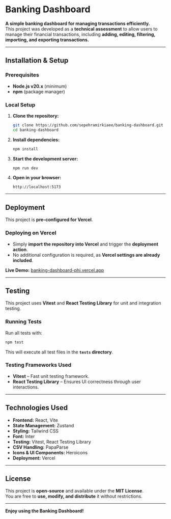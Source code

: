 # Banking Dashboard

**A simple banking dashboard for managing transactions efficiently.**  
This project was developed as a **technical assessment** to allow users to manage their financial transactions, including **adding, editing, filtering, importing, and exporting transactions.**

---

## **Installation & Setup**

### **Prerequisites**
- **Node.js v20.x** (minimum)
- **npm** (package manager)

### **Local Setup**
1. **Clone the repository:**
   ```bash
   git clone https://github.com/sepehramirkiaee/banking-dashboard.git
   cd banking-dashboard
   ```

2. **Install dependencies:**
   ```bash
   npm install
   ```

3. **Start the development server:**
   ```bash
   npm run dev
   ```

4. **Open in your browser:**
   ```
   http://localhost:5173
   ```

---

## **Deployment**

This project is **pre-configured for Vercel**.

### **Deploying on Vercel**
- Simply **import the repository into Vercel** and trigger the **deployment action**.
- No additional configuration is required, as **Vercel settings are already included**.

**Live Demo:** [banking-dashboard-phi.vercel.app](https://banking-dashboard-phi.vercel.app)

---

## **Testing**

This project uses **Vitest** and **React Testing Library** for unit and integration testing.

### **Running Tests**
Run all tests with:
```bash
npm test
```
This will execute all test files in the **`tests` directory**.

### **Testing Frameworks Used**
- **Vitest** – Fast unit testing framework.
- **React Testing Library** – Ensures UI correctness through user interactions.

---

## **Technologies Used**
- **Frontend:** React, Vite  
- **State Management:** Zustand  
- **Styling:** Tailwind CSS  
- **Font:** Inter  
- **Testing:** Vitest, React Testing Library  
- **CSV Handling:** PapaParse  
- **Icons & UI Components:** Heroicons  
- **Deployment:** Vercel  

---

## **License**

This project is **open-source** and available under the **MIT License**.  
You are free to **use, modify, and distribute** it without restrictions.

---

**Enjoy using the Banking Dashboard!**
